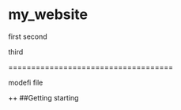 # my_website

first
second

third

====================================

modefi file

++
##Getting starting
